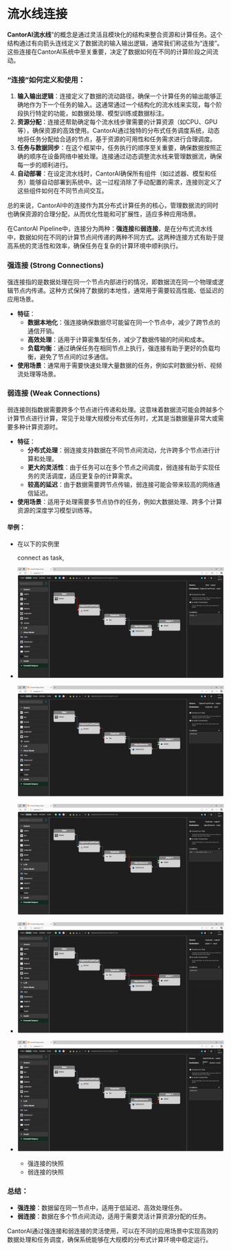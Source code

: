 # 流水线连接

**CantorAI流水线**"的概念是通过灵活且模块化的结构来整合资源和计算任务。这个结构通过有向箭头连线定义了数据流的输入输出逻辑，通常我们称这些为“连接”。这些连接在CantorAI系统中至关重要，决定了数据如何在不同的计算阶段之间流动。

### “连接”如何定义和使用：

1. **输入输出逻辑**：连接定义了数据的流动路径，确保一个计算任务的输出能够正确地作为下一个任务的输入。这通常通过一个结构化的流水线来实现，每个阶段执行特定的功能，如数据处理、模型训练或数据标注。
2. **资源分配**：连接还帮助确定每个流水线步骤需要的计算资源（如CPU、GPU等），确保资源的高效使用。CantorAI通过独特的分布式任务调度系统，动态地将任务分配给合适的节点，基于资源的可用性和任务需求进行合理调度。
3. **任务与数据同步**：在这个框架中，任务执行的顺序至关重要，确保数据按照正确的顺序在设备网络中被处理。连接通过动态调整流水线来管理数据流，确保每一步的顺利进行。
4. **自动部署**：在设定流水线时，CantorAI确保所有组件（如过滤器、模型和任务）能够自动部署到系统中。这一过程消除了手动配置的需求，连接则定义了这些组件如何在不同节点间交互。

总的来说，CantorAI中的连接作为其分布式计算任务的核心，管理数据流的同时也确保资源的合理分配，从而优化性能和可扩展性，适应多种应用场景。

在CantorAI Pipeline中，连接分为两种：**强连接**和**弱连接**，是在分布式流水线中，数据如何在不同的计算节点间传递的两种不同方式。这两种连接方式有助于提高系统的灵活性和效率，确保任务在复杂的计算环境中顺利执行。

### 强连接 (Strong Connections)

强连接指的是数据处理在同一个节点内部进行的情况，即数据流在同一个物理或逻辑节点内传递。这种方式保持了数据的本地性，通常用于需要较高性能、低延迟的应用场景。

- **特征**：
  - **数据本地化**：强连接确保数据尽可能留在同一个节点中，减少了跨节点的通信开销。
  - **高效处理**：适用于计算密集型任务，减少了数据传输的时间和成本。
  - **负载均衡**：通过确保任务在相同节点上执行，强连接有助于更好的负载均衡，避免了节点间的过多通信。
- **使用场景**：通常用于需要快速处理大量数据的任务，例如实时数据分析、视频流处理等场景。

### 弱连接 (Weak Connections)

弱连接则指数据需要跨多个节点进行传递和处理。这意味着数据流可能会跨越多个计算节点进行计算，常见于处理大规模分布式任务时，尤其是当数据量非常大或需要多种计算资源时。

- **特征**：
  - **分布式处理**：弱连接支持数据在不同节点间流动，允许跨多个节点进行计算和处理。
  - **更大的灵活性**：由于任务可以在多个节点之间调度，弱连接有助于实现任务的灵活调度，适应更复杂的计算需求。
  - **较高的延迟**：由于数据需要跨节点传输，弱连接可能会带来较高的网络通信延迟。
- **使用场景**：适用于处理需要多节点协作的任务，例如大数据处理、跨多个计算资源的深度学习模型训练等。

#### 举例：

- 在以下的实例里

  connect as task, 

- ![image-20250501063043230](/images/connector1.png)

  ![image-20250501062951119](/images/connector2.png)

  

  ![image-20250501063105247](/images/connector3.png)

- ![image-20250501063127375](/images/connector4.png)

- ![image-20250501063146616](/images/connector5.png)

  - 强连接的快照
  - 弱连接的快照

### 总结：

- **强连接**：数据留在同一节点中，适用于低延迟、高效处理任务。
- **弱连接**：数据在多个节点间流动，适用于需要灵活计算资源分配的任务。

CantorAI通过强连接和弱连接的灵活使用，可以在不同的应用场景中实现高效的数据处理和任务调度，确保系统能够在大规模的分布式计算环境中稳定运行。